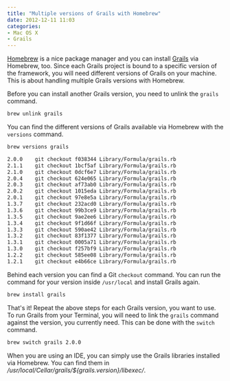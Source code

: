 ```yaml
---
title: "Multiple versions of Grails with Homebrew"
date: 2012-12-11 11:03
categories:
- Mac OS X
- Grails
---
```


[Homebrew](http://mxcl.github.com/homebrew/) is a nice package manager
and you can install [Grails](http://grails.orghttp://grails.org/) via Homebrew,
too. Since each Grails project is bound to a specific version of the
framework, you will need different versions of Grails on your
machine. This is about handling multiple Grails versions with
Homebrew.

Before you can install another Grails version, you need to unlink the
```grails``` command.

```sh
brew unlink grails
```

You can find the different versions of Grails available via Homebrew
with the ```versions``` command.

```sh
brew versions grails

2.0.0    git checkout f038344 Library/Formula/grails.rb
2.1.1    git checkout 1bcf5af Library/Formula/grails.rb
2.1.0    git checkout 0dcf6e7 Library/Formula/grails.rb
2.0.4    git checkout 624e065 Library/Formula/grails.rb
2.0.3    git checkout af73ab0 Library/Formula/grails.rb
2.0.2    git checkout 1015eda Library/Formula/grails.rb
2.0.1    git checkout 97e8e5a Library/Formula/grails.rb
1.3.7    git checkout 232acd0 Library/Formula/grails.rb
1.3.6    git checkout 99b3ce9 Library/Formula/grails.rb
1.3.5    git checkout 9ae2ee6 Library/Formula/grails.rb
1.3.4    git checkout 9f1d66f Library/Formula/grails.rb
1.3.3    git checkout 590ae42 Library/Formula/grails.rb
1.3.2    git checkout 83f1377 Library/Formula/grails.rb
1.3.1    git checkout 0005a71 Library/Formula/grails.rb
1.3.0    git checkout f257bf9 Library/Formula/grails.rb
1.2.2    git checkout 585ee08 Library/Formula/grails.rb
1.2.1    git checkout e4b66ce Library/Formula/grails.rb
```

Behind each version you can find a Git ```checkout``` command. You can run
the command for your version inside ```/usr/local``` and install Grails
again.

```sh
brew install grails
```

That's it! Repeat the above steps for each Grails version, you want to
use. To run Grails from your Terminal, you will need to link the
```grails``` command against the version, you currently need. This can be
done with the ```switch``` command.

```sh
brew switch grails 2.0.0
```

When you are using an IDE, you can simply use the Grails libraries
installed via Homebrew. You can find them in
_/usr/local/Cellar/grails/${grails.version}/libexec/_.
